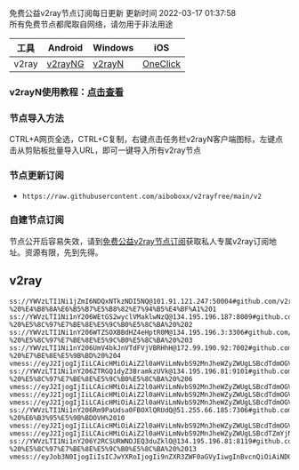 免费公益v2ray节点订阅每日更新 更新时间 2022-03-17 01:37:58  
所有免费节点都爬取自网络，请勿用于非法用途  

|  工具  | Android  | Windows  | iOS  |
|  ----  | ----   | ----  |----  |
| v2ray  | [v2rayNG](https://github.com/2dust/v2rayNG/releases/download/1.4.12/v2rayNG_1.4.12_arm64-v8a.apk) | [v2rayN](https://github.com/2dust/v2rayN/releases/download/3.27/v2rayN-Core.zip) | [OneClick](https://oneclick.earth/) |
### v2rayN使用教程：[点击查看](https://www.v2rayfree.eu.org/post/free-v2ray/)  
### 节点导入方法  
CTRL+A网页全选，CTRL+C复制，右键点击任务栏v2rayN客户端图标，左键点击从剪贴板批量导入URL，即可一键导入所有v2ray节点  
### 节点更新订阅  
- `https://raw.githubusercontent.com/aiboboxx/v2rayfree/main/v2`  
### 自建节点订阅  
节点公开后容易失效，请到[免费公益v2ray节点订阅](https://www.v2rayfree.eu.org/post/free-v2ray/)获取私人专属v2ray订阅地址。资源有限，先到先得。
## v2ray  
```  
ss://YWVzLTI1Ni1jZmI6NDQxNTkzNDI5NQ@101.91.121.247:50004#github.com/v2rayfree%20-%20%E4%B8%8A%E6%B5%B7%E5%B8%82%E7%94%B5%E4%BF%A1%201
ss://YWVzLTI1Ni1nY206WEtGS2wyclVMaklwNzQ@134.195.196.187:8009#github.com/v2rayfree%20-%20%E5%8C%97%E7%BE%8E%E5%9C%B0%E5%8C%BA%20%202
ss://YWVzLTI1Ni1nY206WTZSOXBBdHZ4eHptR0M@134.195.196.3:3306#github.com/v2rayfree%20-%20%E5%8C%97%E7%BE%8E%E5%9C%B0%E5%8C%BA%20%203
ss://YWVzLTI1Ni1nY206UmV4bkJnVTdFVjVBRHhH@172.99.190.92:7002#github.com/v2rayfree%20-%20%E7%BE%8E%E5%9B%BD%20%204
vmess://eyJ2IjogIjIiLCAicHMiOiAiZ2l0aHViLmNvbS92MnJheWZyZWUgLSBcdTdmOGVcdTU2ZmQgIDUiLCAiYWRkIjogImNodWNoM2dvLmNvbSIsICJwb3J0IjogIjQ0MyIsICJpZCI6ICJhYmE1MGRkNC01NDg0LTNiMDUtYjE0YS00NjYxY2FmODYyZDUiLCAiYWlkIjogIjQiLCAic2N5IjogImF1dG8iLCAibmV0IjogIndzIiwgInR5cGUiOiAibm9uZSIsICJob3N0IjogImNodWNoM2dvLmNvbSIsICJwYXRoIjogIi93cyIsICJ0bHMiOiAidGxzIiwgInNuaSI6ICIiLCAiYWxwbiI6ICIifQ==
ss://YWVzLTI1Ni1nY206ZTRGQ1dyZ3BramkzUVk@134.195.196.81:9101#github.com/v2rayfree%20-%20%E5%8C%97%E7%BE%8E%E5%9C%B0%E5%8C%BA%20%206
vmess://eyJ2IjogIjIiLCAicHMiOiAiZ2l0aHViLmNvbS92MnJheWZyZWUgLSBcdTdmOGVcdTU2ZmQgIDciLCAiYWRkIjogIjE1NC4zMS40MS4xMCIsICJwb3J0IjogIjQ0MyIsICJpZCI6ICJhYmE1MGRkNC01NDg0LTNiMDUtYjE0YS00NjYxY2FmODYyZDUiLCAiYWlkIjogIjQiLCAic2N5IjogImF1dG8iLCAibmV0IjogIndzIiwgInR5cGUiOiAibm9uZSIsICJob3N0IjogImNodWNoM2dvLmNvbSIsICJwYXRoIjogIi93cyIsICJ0bHMiOiAidGxzIiwgInNuaSI6ICIiLCAiYWxwbiI6ICIifQ==
vmess://eyJ2IjogIjIiLCAicHMiOiAiZ2l0aHViLmNvbS92MnJheWZyZWUgLSBcdTdmOGVcdTU2ZmRcdTVmYjdcdTUxNGJcdTg0MjhcdTY1YWZcdTVkZGVcdThmYmVcdTYyYzlcdTY1YWZQc3ljaHpcdTY1NzBcdTYzNmVcdTRlMmRcdTVmYzMgOCIsICJhZGQiOiAidXNhLWRhbGxhcy5sdnVmdC5jb20iLCAicG9ydCI6ICI0NDMiLCAiaWQiOiAiYWJhNTBkZDQtNTQ4NC0zYjA1LWIxNGEtNDY2MWNhZjg2MmQ1IiwgImFpZCI6ICI0IiwgIm5ldCI6ICJ3cyIsICJ0eXBlIjogIm5vbmUiLCAiaG9zdCI6ICJ1c2EtZGFsbGFzLmx2dWZ0LmNvbSIsICJwYXRoIjogIi93cyIsICJ0bHMiOiAidGxzIn0=
vmess://eyJ2IjogIjIiLCAicHMiOiAiZ2l0aHViLmNvbS92MnJheWZyZWUgLSBcdTdmOGVcdTU2ZmRcdTVmYjdcdTUxNGJcdTg0MjhcdTY1YWZcdTVkZGVcdThmYmVcdTYyYzlcdTY1YWZQc3ljaHpcdTY1NzBcdTYzNmVcdTRlMmRcdTVmYzMgOSIsICJhZGQiOiAiNDUuMzUuODQuMTYyIiwgInBvcnQiOiAiNDQzIiwgImlkIjogImFiYTUwZGQ0LTU0ODQtM2IwNS1iMTRhLTQ2NjFjYWY4NjJkNSIsICJhaWQiOiAiNCIsICJzY3kiOiAiYXV0byIsICJuZXQiOiAid3MiLCAidHlwZSI6ICJub25lIiwgImhvc3QiOiAiIiwgInBhdGgiOiAiL3dzIiwgInRscyI6ICJ0bHMiLCAic25pIjogIiJ9
ss://YWVzLTI1Ni1nY206Rm9PaUdsa0FBOXlQRUdQ@51.255.66.185:7306#github.com/v2rayfree%20-%20%E6%B3%95%E5%9B%BDOVH%2010
vmess://eyJ2IjogIjIiLCAicHMiOiAiZ2l0aHViLmNvbS92MnJheWZyZWUgLSBcdTdmOGVcdTU2ZmRcdTVmYjdcdTUxNGJcdTg0MjhcdTY1YWZcdTVkZGVcdThmYmVcdTYyYzlcdTY1YWZQc3ljaHpcdTY1NzBcdTYzNmVcdTRlMmRcdTVmYzMgMTEiLCAiYWRkIjogInVhMS51dXYyLmNvLnVrIiwgInBvcnQiOiAiNDQzIiwgImlkIjogImFiYTUwZGQ0LTU0ODQtM2IwNS1iMTRhLTQ2NjFjYWY4NjJkNSIsICJhaWQiOiAiNCIsICJzY3kiOiAiYXV0byIsICJuZXQiOiAid3MiLCAidHlwZSI6ICJub25lIiwgImhvc3QiOiAidWExLnV1djIuY28udWsiLCAicGF0aCI6ICIvd3MiLCAidGxzIjogInRscyIsICJzbmkiOiAiIn0=
vmess://eyJ2IjogIjIiLCAicHMiOiAiZ2l0aHViLmNvbS92MnJheWZyZWUgLSBcdTZmYjNcdTU5MjdcdTUyMjlcdTRlOWEgIDEyIiwgIiI6ICJAU1NSU1VCLVYwNy1cdTRlZDhcdThkMzlcdTYzYThcdTgzNTA6c3VvLnl0L3NzcnN1YiIsICJhZGQiOiAiMjAyLjYxLjE0MS4xMzAiLCAicG9ydCI6ICI0NDMiLCAiaWQiOiAiYWJhNTBkZDQtNTQ4NC0zYjA1LWIxNGEtNDY2MWNhZjg2MmQ1IiwgImFpZCI6ICI0IiwgInNjeSI6ICJhdXRvIiwgIm5ldCI6ICJ3cyIsICJ0eXBlIjogIm5vbmUiLCAiaG9zdCI6ICIyMDIuNjEuMTQxLjEzMCIsICJwYXRoIjogIi93cyIsICJ0bHMiOiAidGxzIiwgInNuaSI6ICIifQ==
ss://YWVzLTI1Ni1nY206Y2RCSURWNDJEQ3duZklO@134.195.196.81:8119#github.com/v2rayfree%20-%20%E5%8C%97%E7%BE%8E%E5%9C%B0%E5%8C%BA%20%2013
vmess://eyJob3N0IjogIiIsICJwYXRoIjogIi9nZXR3ZWF0aGVyIiwgInBvcnQiOiAiNDQzIiwgInRscyI6ICJ0bHMiLCAicHMiOiAiZ2l0aHViLmNvbS92MnJheWZyZWUgLSBcdTdmOGVcdTU2ZmRDbG91ZEZsYXJlXHU4MjgyXHU3MGI5IDE0IiwgImlkIjogIjIzYjlkZWJlLWE1NDItMTFlYy04MThlLTAwMDAxNzAyMjAwOCIsICJhZGQiOiAiYXBwLnNzZnJlZS5ydSIsICJ2IjogIjIiLCAiYWlkIjogIjY0IiwgIm5ldCI6ICJ3cyIsICJ0eXBlIjogIm5vbmUifQ==
```